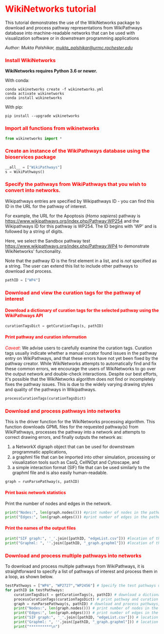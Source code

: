 # <font color='red'>WikiNetworks tutorial</font> 

This tutorial demonstrates the use of the WikiNetworks package to download and process pathway representations from WikiPathways database into machine-readable networks that can be used with visualization software or in downstream programming applications

*Author: Mukta Palshikar, mukta_palshikar@urmc.rochester.edu*

### <font color='red'>Install WikiNetworks</font>  

**WikiNetworks requires Python 3.6 or newer.**

With conda:
    
    conda wikinetworks create -f wikinetworks.yml
    conda activate wikinetworks
    conda install wikinetworks
    
With pip:

    pip install --upgrade wikinetworks

### <font color='red'>Import all functions from wikinetworks</font>   


```python
from wikinetworks import *
```


### <font color='red'> Create an instance of the WikiPathways database using the bioservices package</font>  


```python
__all__ = ["WikiPathways"]
s = WikiPathways()
```

### <font color='red'>Specify the pathways from WikiPathways that you wish to convert into networks. </font>  
Wikipathways entries are specified by Wikipathways ID - you can find this ID in the URL for the pathway of interest.

For example, the URL for the Apoptosis (*Homo sapiens*) pathway is https://www.wikipathways.org/index.php/Pathway:WP254 and the Wikipathways ID for this pathway is WP254. The ID begins with 'WP' and is followed by a string of digits.


Here, we select the Sandbox pathway test https://www.wikipathways.org/index.php/Pathway:WP4 to demonstrate WikiNetworks' functionality.

Note that the pathway ID is the first element in a list, and is *not* specified as a string. The user can extend this list to include other pathways to download and process.


```python
pathID = ["WP4"]
```

### <font color='red'>Download and view the curation tags for the pathway of interest</font>   

#### <font color='red'> Download a dictionary of curation tags for the selected pathway using the WikiPathways API </font>   


```python
curationTagsDict = getCurationTags(s, pathID) 
```

#### <font color='red'>Print pathway and curation information</font>

<font color = 'red'>*Caveat*: </font>We advise users to carefully examine the curation tags. Curation tags usually indicate whether a manual curator found issues in the pathway entry on WikiPathways, and that these errors have not yet been fixed by the pathway creator. While WikiNetworks attempts to automatically find and fix these common errors, we encourage the users of WikiNetworks to go over the output network and double-check interactions. Despite our best efforts, it's possible that the WikiNetworks algorithm does not find or incompletely fixes the pathway issues. This is due to the widely varying drawing styles and quality of the pathways in Wikipathways.


```python
processCurationTags(curationTagsDict)
```

### <font color='red'>Download and process pathways into networks</font> 

This is the driver function for the WikiNetworks processing algorithm. This function downloads GPML files for the requested pathway(s) from WikiPathways, processes the pathway into a network and attempts to correct drawing errors, and finally outputs the network as:
1. a NetworkX digraph object that can be used for downstream programmatic applications, 
1. a graphml file that can be imported into other simulation, processing or visualization tools such as CasQ, CellNOpt and Cytoscape, and
1. a simple interaction format (SIF) file that can be used similarly to the graphml file and is also easily human-readable.


```python
graph = runParsePathway(s, pathID)
```

#### <font color='red'>Print basic network statistics</font> 

Print the number of nodes and edges in the network.


```python
print("Nodes:", len(graph.nodes())) #print number of nodes in the pathway
print("Edges:", len(graph.edges())) #print number of edges in the pathway
```

#### <font color='red'>Print the names of the output files </font> 


```python
print("SIF graph:", '_'.join([pathID, "edgeList.csv"])) #location of the edgelist file. SIF = simple interaction format
print("Graphml: ", ''.join([pathID, "_graph.graphml"])) #location of the graphml file
```

### <font color='red'>Download and process multiple pathways into networks</font>

To download and process multiple pathways from WikiPathways, it is straightforward to specify a list of pathways of interest and process them in a loop, as shown below.



```python
testPathways = ["WP4", "WP2727","WP2456"] # Specify the test pathways using the WikiPathways IDs
for pathID in testPathways:
    curationTagsDict = getCurationTags(s, pathID) # download a dictionary of curation tags for the selected pathway
    processCurationTags(curationTagsDict) # print pathway and curation information
    graph = runParsePathway(s, pathID) # download and process pathways, generate a NetworkX digraph object
    print("Nodes:", len(graph.nodes())) # print number of nodes in the pathway
    print("Edges:", len(graph.edges())) # print number of edges in the pathway
    print("SIF graph:", '_'.join([pathID, "edgeList.csv"])) # location of the edgelist file. SIF = simple interaction format
    print("Graphml: ", ''.join([pathID, "_graph.graphml"])) # location of the graphml file
    print("**********\n")

```
